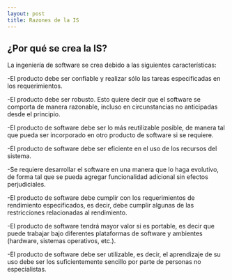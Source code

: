 ```yaml
---
layout: post
title: Razones de la IS
---
```


## ¿Por qué se crea la IS?

La ingeniería de software se crea debido a las siguientes características:

-El producto debe ser confiable y realizar sólo las tareas especificadas en los requerimientos.

-El producto debe ser robusto. Esto quiere decir que el software se comporta de manera razonable, incluso en circunstancias no anticipadas desde el principio. 

-El producto de software debe ser lo más reutilizable posible, de manera tal que pueda ser incorporado en otro producto de software si se requiere. 

-El producto de software debe ser eficiente en el uso de los recursos del sistema.

-Se requiere desarrollar el software en una manera que lo haga evolutivo, de forma tal que se pueda agregar funcionalidad adicional sin efectos perjudiciales. 

-El producto de software debe cumplir con los requerimientos de rendimiento especificados, es decir, debe cumplir algunas de las restricciones relacionadas al rendimiento.

-El producto de software tendrá mayor valor si es portable, es decir que puede trabajar bajo diferentes plataformas de software y ambientes (hardware, sistemas operativos, etc.).

-El producto de software debe ser utilizable, es decir, el aprendizaje de su uso debe ser los suficientemente sencillo por parte de personas no especialistas.

